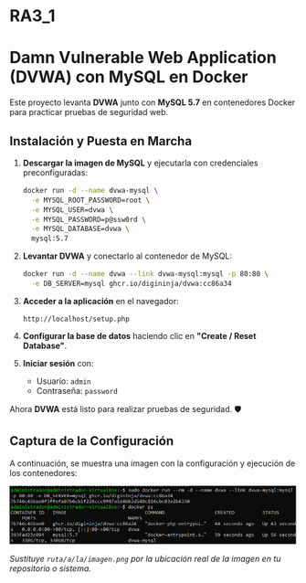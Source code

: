 # RA3_1

# Damn Vulnerable Web Application (DVWA) con MySQL en Docker

Este proyecto levanta **DVWA** junto con **MySQL 5.7** en contenedores Docker para practicar pruebas de seguridad web.

## **Instalación y Puesta en Marcha**

1. **Descargar la imagen de MySQL** y ejecutarla con credenciales preconfiguradas:
   ```bash
   docker run -d --name dvwa-mysql \
     -e MYSQL_ROOT_PASSWORD=root \
     -e MYSQL_USER=dvwa \
     -e MYSQL_PASSWORD=p@ssw0rd \
     -e MYSQL_DATABASE=dvwa \
     mysql:5.7
   ```

2. **Levantar DVWA** y conectarlo al contenedor de MySQL:
   ```bash
   docker run -d --name dvwa --link dvwa-mysql:mysql -p 80:80 \
     -e DB_SERVER=mysql ghcr.io/digininja/dvwa:cc86a34
   ```

3. **Acceder a la aplicación** en el navegador:
   ```
   http://localhost/setup.php
   ```

4. **Configurar la base de datos** haciendo clic en **"Create / Reset Database"**.

5. **Iniciar sesión** con:
   - Usuario: `admin`
   - Contraseña: `password`

Ahora **DVWA** está listo para realizar pruebas de seguridad. 🛡️

## **Captura de la Configuración**
A continuación, se muestra una imagen con la configuración y ejecución de los contenedores:

![Configuración de DVWA en Docker](assets/Captura1.png)  

*Sustituye `ruta/a/la/imagen.png` por la ubicación real de la imagen en tu repositorio o sistema.*
